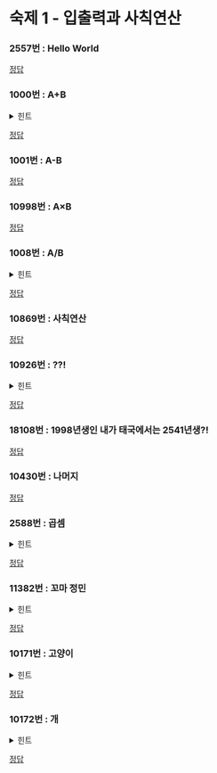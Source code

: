 # 숙제 1 - 입출력과 사칙연산

### 2557번 : Hello World

[정답](/src/02xxx/02557/02557.cpp)

### 1000번 : A+B

<details>
  <summary>힌트</summary>

[1000번 예제 소스 코드](https://help.acmicpc.net/language/info/all)

</details>

[정답](/src/01xxx/01000/01000.cpp)

### 1001번 : A-B

[정답](/src/01xxx/01001/01001.cpp)

### 10998번 : A×B

[정답](/src/10xxx/10998/10998.cpp)

### 1008번 : A/B

<details>
  <summary>힌트</summary>

"실제 정답과 출력값의 절대오차 또는 상대오차가 $10^{-9}$ 이하이면 정답이다."

</details>

[정답](/src/01xxx/01008/01008.cpp)

### 10869번 : 사칙연산

[정답](/src/10xxx/10869/10869.cpp)

### 10926번 : ??!

<details>
  <summary>힌트</summary>

[삼중자](https://learn.microsoft.com/ko-kr/cpp/c-language/trigraphs?view=msvc-170)

</details>

[정답](/src/10xxx/10926/10926.cpp)

### 18108번 : 1998년생인 내가 태국에서는 2541년생?!

[정답](/src/18xxx/18108/18108.cpp)

### 10430번 : 나머지

[정답](/src/10xxx/10430/10430.cpp)

### 2588번 : 곱셈

<details>
  <summary>힌트</summary>

$12 \times 34 = 12 \times 30 + 12 \times 4 = 360 + 48 = 408$

</details>

[정답](/src/02xxx/02588/02588.cpp)

### 11382번 : 꼬마 정민

<details>
  <summary>힌트</summary>

"첫 번째 줄에 $A, B, C$ $\lparen 1 \le A, B, C \le 10^{12} \rparen$이 공백을 사이에 두고 주어진다."

</details>

[정답](/src/11xxx/11382/11382.cpp)

### 10171번 : 고양이

<details>
  <summary>힌트</summary>

[이스케이프 시퀸스](https://learn.microsoft.com/ko-kr/cpp/c-language/escape-sequences?view=msvc-170)

</details>

[정답](/src/10xxx/10171/10171.cpp)

### 10172번 : 개

<details>
  <summary>힌트</summary>

[이스케이프 시퀸스](https://learn.microsoft.com/ko-kr/cpp/c-language/escape-sequences?view=msvc-170)

</details>

[정답](/src/10xxx/10172/10172.cpp)
